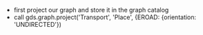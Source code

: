 
- first project our graph and store it in the graph catalog 
- call gds.graph.project('Transport', 'Place', {EROAD: {orientation: 'UNDIRECTED'})